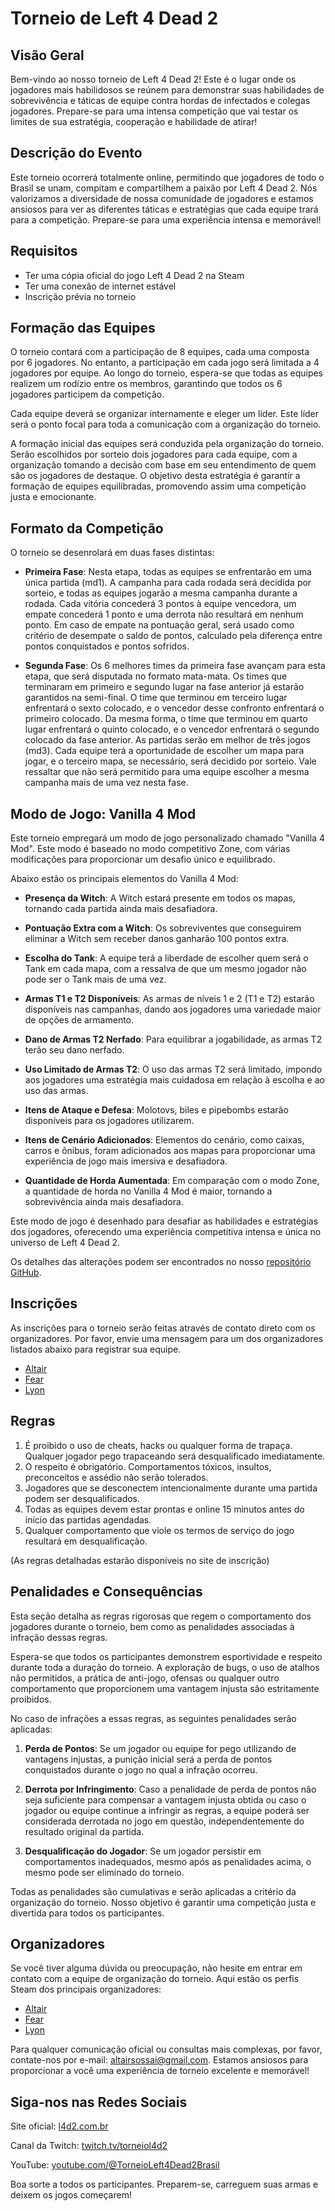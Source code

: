 # Torneio de Left 4 Dead 2

## Visão Geral

Bem-vindo ao nosso torneio de Left 4 Dead 2! Este é o lugar onde os jogadores mais habilidosos se reúnem para demonstrar suas habilidades de sobrevivência e táticas de equipe contra hordas de infectados e colegas jogadores. Prepare-se para uma intensa competição que vai testar os limites de sua estratégia, cooperação e habilidade de atirar!

## Descrição do Evento

Este torneio ocorrerá totalmente online, permitindo que jogadores de todo o Brasil se unam, compitam e compartilhem a paixão por Left 4 Dead 2. Nós valorizamos a diversidade de nossa comunidade de jogadores e estamos ansiosos para ver as diferentes táticas e estratégias que cada equipe trará para a competição. Prepare-se para uma experiência intensa e memorável!

## Requisitos

- Ter uma cópia oficial do jogo Left 4 Dead 2 na Steam
- Ter uma conexão de internet estável
- Inscrição prévia no torneio

## Formação das Equipes

O torneio contará com a participação de 8 equipes, cada uma composta por 6 jogadores. No entanto, a participação em cada jogo será limitada a 4 jogadores por equipe. Ao longo do torneio, espera-se que todas as equipes realizem um rodízio entre os membros, garantindo que todos os 6 jogadores participem da competição.

Cada equipe deverá se organizar internamente e eleger um líder. Este líder será o ponto focal para toda a comunicação com a organização do torneio.

A formação inicial das equipes será conduzida pela organização do torneio. Serão escolhidos por sorteio dois jogadores para cada equipe, com a organização tomando a decisão com base em seu entendimento de quem são os jogadores de destaque. O objetivo desta estratégia é garantir a formação de equipes equilibradas, promovendo assim uma competição justa e emocionante.

## Formato da Competição

O torneio se desenrolará em duas fases distintas:

- **Primeira Fase**: Nesta etapa, todas as equipes se enfrentarão em uma única partida (md1). A campanha para cada rodada será decidida por sorteio, e todas as equipes jogarão a mesma campanha durante a rodada. Cada vitória concederá 3 pontos à equipe vencedora, um empate concederá 1 ponto e uma derrota não resultará em nenhum ponto. Em caso de empate na pontuação geral, será usado como critério de desempate o saldo de pontos, calculado pela diferença entre pontos conquistados e pontos sofridos.

- **Segunda Fase**: Os 6 melhores times da primeira fase avançam para esta etapa, que será disputada no formato mata-mata. Os times que terminaram em primeiro e segundo lugar na fase anterior já estarão garantidos na semi-final. O time que terminou em terceiro lugar enfrentará o sexto colocado, e o vencedor desse confronto enfrentará o primeiro colocado. Da mesma forma, o time que terminou em quarto lugar enfrentará o quinto colocado, e o vencedor enfrentará o segundo colocado da fase anterior. As partidas serão em melhor de três jogos (md3). Cada equipe terá a oportunidade de escolher um mapa para jogar, e o terceiro mapa, se necessário, será decidido por sorteio. Vale ressaltar que não será permitido para uma equipe escolher a mesma campanha mais de uma vez nesta fase.

## Modo de Jogo: Vanilla 4 Mod

Este torneio empregará um modo de jogo personalizado chamado "Vanilla 4 Mod". Este modo é baseado no modo competitivo Zone, com várias modificações para proporcionar um desafio único e equilibrado.

Abaixo estão os principais elementos do Vanilla 4 Mod:

- **Presença da Witch**: A Witch estará presente em todos os mapas, tornando cada partida ainda mais desafiadora.
  
- **Pontuação Extra com a Witch**: Os sobreviventes que conseguirem eliminar a Witch sem receber danos ganharão 100 pontos extra.
  
- **Escolha do Tank**: A equipe terá a liberdade de escolher quem será o Tank em cada mapa, com a ressalva de que um mesmo jogador não pode ser o Tank mais de uma vez.

- **Armas T1 e T2 Disponíveis**: As armas de níveis 1 e 2 (T1 e T2) estarão disponíveis nas campanhas, dando aos jogadores uma variedade maior de opções de armamento.
  
- **Dano de Armas T2 Nerfado**: Para equilibrar a jogabilidade, as armas T2 terão seu dano nerfado.
  
- **Uso Limitado de Armas T2**: O uso das armas T2 será limitado, impondo aos jogadores uma estratégia mais cuidadosa em relação à escolha e ao uso das armas.
  
- **Itens de Ataque e Defesa**: Molotovs, biles e pipebombs estarão disponíveis para os jogadores utilizarem.
  
- **Itens de Cenário Adicionados**: Elementos do cenário, como caixas, carros e ônibus, foram adicionados aos mapas para proporcionar uma experiência de jogo mais imersiva e desafiadora.
  
- **Quantidade de Horda Aumentada**: Em comparação com o modo Zone, a quantidade de horda no Vanilla 4 Mod é maior, tornando a sobrevivência ainda mais desafiadora.

Este modo de jogo é desenhado para desafiar as habilidades e estratégias dos jogadores, oferecendo uma experiência competitiva intensa e única no universo de Left 4 Dead 2.

Os detalhes das alterações podem ser encontrados no nosso [repositório GitHub](https://github.com/altair-sossai/l4d2-zone-server).

## Inscrições

As inscrições para o torneio serão feitas através de contato direto com os organizadores. Por favor, envie uma mensagem para um dos organizadores listados abaixo para registrar sua equipe.

- [Altair](https://steamcommunity.com/profiles/76561198141521946/)
- [Fear](https://steamcommunity.com/profiles/76561198135872482/)
- [Lyon](https://steamcommunity.com/profiles/76561198076227103/)

## Regras

1. É proibido o uso de cheats, hacks ou qualquer forma de trapaça. Qualquer jogador pego trapaceando será desqualificado imediatamente.
2. O respeito é obrigatório. Comportamentos tóxicos, insultos, preconceitos e assédio não serão tolerados.
3. Jogadores que se desconectem intencionalmente durante uma partida podem ser desqualificados.
4. Todas as equipes devem estar prontas e online 15 minutos antes do início das partidas agendadas.
5. Qualquer comportamento que viole os termos de serviço do jogo resultará em desqualificação.

(As regras detalhadas estarão disponíveis no site de inscrição)

## Penalidades e Consequências

Esta seção detalha as regras rigorosas que regem o comportamento dos jogadores durante o torneio, bem como as penalidades associadas à infração dessas regras.

Espera-se que todos os participantes demonstrem esportividade e respeito durante toda a duração do torneio. A exploração de bugs, o uso de atalhos não permitidos, a prática de anti-jogo, ofensas ou qualquer outro comportamento que proporcionem uma vantagem injusta são estritamente proibidos.

No caso de infrações a essas regras, as seguintes penalidades serão aplicadas:

1. **Perda de Pontos**: Se um jogador ou equipe for pego utilizando de vantagens injustas, a punição inicial será a perda de pontos conquistados durante o jogo no qual a infração ocorreu.

2. **Derrota por Infringimento**: Caso a penalidade de perda de pontos não seja suficiente para compensar a vantagem injusta obtida ou caso o jogador ou equipe continue a infringir as regras, a equipe poderá ser considerada derrotada no jogo em questão, independentemente do resultado original da partida.

3. **Desqualificação do Jogador**: Se um jogador persistir em comportamentos inadequados, mesmo após as penalidades acima, o mesmo pode ser eliminado do torneio.

Todas as penalidades são cumulativas e serão aplicadas a critério da organização do torneio. Nosso objetivo é garantir uma competição justa e divertida para todos os participantes.


## Organizadores

Se você tiver alguma dúvida ou preocupação, não hesite em entrar em contato com a equipe de organização do torneio. Aqui estão os perfis Steam dos principais organizadores:

- [Altair](https://steamcommunity.com/profiles/76561198141521946/)
- [Fear](https://steamcommunity.com/profiles/76561198135872482/)
- [Lyon](https://steamcommunity.com/profiles/76561198076227103/)

Para qualquer comunicação oficial ou consultas mais complexas, por favor, contate-nos por e-mail: altairsossai@gmail.com. Estamos ansiosos para proporcionar a você uma experiência de torneio excelente e memorável!

## Siga-nos nas Redes Sociais

Site oficial: [l4d2.com.br](http://l4d2.com.br/)

Canal da Twitch: [twitch.tv/torneiol4d2](https://www.twitch.tv/torneiol4d2)

YouTube: [youtube.com/@TorneioLeft4Dead2Brasil](https://www.youtube.com/@TorneioLeft4Dead2Brasil)

Boa sorte a todos os participantes. Preparem-se, carreguem suas armas e deixem os jogos começarem!
